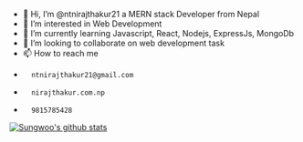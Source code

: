 - 👋 Hi, I’m @ntnirajthakur21 
      a MERN stack Developer from Nepal
- 👀 I’m interested in Web Development
- 🌱 I’m currently learning Javascript, React, Nodejs, ExpressJs, MongoDb
- 💞️ I’m looking to collaborate on web development task
- 📫 How to reach me   
-       ntnirajthakur21@gmail.com    
-       nirajthakur.com.np     
-       9815785428

<!---
ntnirajthakur21/ntnirajthakur21 is a ✨ special ✨ repository because its `README.md` (this file) appears on your GitHub profile.
You can click the Preview link to take a look at your changes.
--->
[![Sungwoo's github stats](https://github-readme-stats.vercel.app/api?username=ntnirajthakur21&count_private=true&show_icons=true&theme=buefy&hide=issues,contribs)](https://github.com/ntnirajthakur21)
